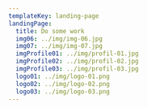 ```yaml
---
templateKey: landing-page
landingPage:
  title: Do some work
  img06: ../img/img-06.jpg
  img07: ../img/img-07.jpg
  imgProfile01: ../img/profil-01.jpg
  imgProfile02: ../img/profil-02.jpg
  imgProfile03: ../img/profil-03.jpg
  logo01: ../img/logo-01.png
  logo02: ../img/logo-02.png
  logo03: ../img/logo-03.png
---
```


